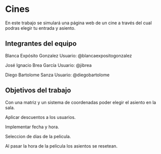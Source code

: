 # Cines

En este trabajo se simulará una página web de un cine a través del cual podras elegir tu entrada y asiento.

## Integrantes del equipo

Blanca Expósito Gonzalez Usuario: @blancaexpositogonzalez

José Ignacio Brea García Usuario: @jibrea

Diego Bartolome Sanza Usuario: @diegobartolome

## Objetivos del trabajo

Con una matriz y un sistema de coordenadas poder elegir el asiento en la sala.

Aplicar descuentos a los usuarios.

Implementar fecha y hora.

Seleccion de dias de la pelicula.

Al pasar la hora de la pelicula los asientos se resetean.
